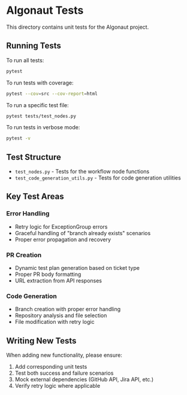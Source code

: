 # Algonaut Tests

This directory contains unit tests for the Algonaut project.

## Running Tests

To run all tests:
```bash
pytest
```

To run tests with coverage:
```bash
pytest --cov=src --cov-report=html
```

To run a specific test file:
```bash
pytest tests/test_nodes.py
```

To run tests in verbose mode:
```bash
pytest -v
```

## Test Structure

- `test_nodes.py` - Tests for the workflow node functions
- `test_code_generation_utils.py` - Tests for code generation utilities

## Key Test Areas

### Error Handling
- Retry logic for ExceptionGroup errors
- Graceful handling of "branch already exists" scenarios
- Proper error propagation and recovery

### PR Creation
- Dynamic test plan generation based on ticket type
- Proper PR body formatting
- URL extraction from API responses

### Code Generation
- Branch creation with proper error handling
- Repository analysis and file selection
- File modification with retry logic

## Writing New Tests

When adding new functionality, please ensure:
1. Add corresponding unit tests
2. Test both success and failure scenarios
3. Mock external dependencies (GitHub API, Jira API, etc.)
4. Verify retry logic where applicable